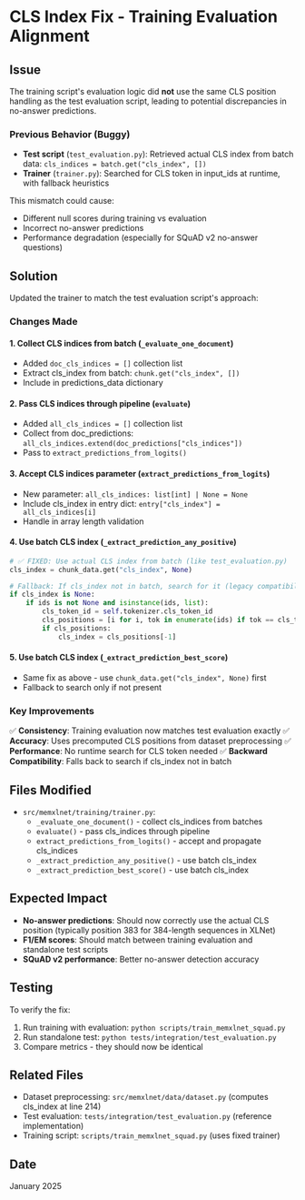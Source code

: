 # CLS Index Fix - Training Evaluation Alignment

## Issue
The training script's evaluation logic did **not** use the same CLS position handling as the test evaluation script, leading to potential discrepancies in no-answer predictions.

### Previous Behavior (Buggy)
- **Test script** (`test_evaluation.py`): Retrieved actual CLS index from batch data: `cls_indices = batch.get("cls_index", [])`
- **Trainer** (`trainer.py`): Searched for CLS token in input_ids at runtime, with fallback heuristics

This mismatch could cause:
- Different null scores during training vs evaluation
- Incorrect no-answer predictions
- Performance degradation (especially for SQuAD v2 no-answer questions)

## Solution

Updated the trainer to match the test evaluation script's approach:

### Changes Made

#### 1. **Collect CLS indices from batch** (`_evaluate_one_document`)
   - Added `doc_cls_indices = []` collection list
   - Extract cls_index from batch: `chunk.get("cls_index", [])`
   - Include in predictions_data dictionary

#### 2. **Pass CLS indices through pipeline** (`evaluate`)
   - Added `all_cls_indices = []` collection list
   - Collect from doc_predictions: `all_cls_indices.extend(doc_predictions["cls_indices"])`
   - Pass to `extract_predictions_from_logits()`

#### 3. **Accept CLS indices parameter** (`extract_predictions_from_logits`)
   - New parameter: `all_cls_indices: list[int] | None = None`
   - Include cls_index in entry dict: `entry["cls_index"] = all_cls_indices[i]`
   - Handle in array length validation

#### 4. **Use batch CLS index** (`_extract_prediction_any_positive`)
   ```python
   # ✅ FIXED: Use actual CLS index from batch (like test_evaluation.py)
   cls_index = chunk_data.get("cls_index", None)

   # Fallback: If cls_index not in batch, search for it (legacy compatibility)
   if cls_index is None:
       if ids is not None and isinstance(ids, list):
           cls_token_id = self.tokenizer.cls_token_id
           cls_positions = [i for i, tok in enumerate(ids) if tok == cls_token_id]
           if cls_positions:
               cls_index = cls_positions[-1]
   ```

#### 5. **Use batch CLS index** (`_extract_prediction_best_score`)
   - Same fix as above - use `chunk_data.get("cls_index", None)` first
   - Fallback to search only if not present

### Key Improvements

✅ **Consistency**: Training evaluation now matches test evaluation exactly
✅ **Accuracy**: Uses precomputed CLS positions from dataset preprocessing
✅ **Performance**: No runtime search for CLS token needed
✅ **Backward Compatibility**: Falls back to search if cls_index not in batch

## Files Modified

- `src/memxlnet/training/trainer.py`:
  - `_evaluate_one_document()` - collect cls_indices from batches
  - `evaluate()` - pass cls_indices through pipeline
  - `extract_predictions_from_logits()` - accept and propagate cls_indices
  - `_extract_prediction_any_positive()` - use batch cls_index
  - `_extract_prediction_best_score()` - use batch cls_index

## Expected Impact

- **No-answer predictions**: Should now correctly use the actual CLS position (typically position 383 for 384-length sequences in XLNet)
- **F1/EM scores**: Should match between training evaluation and standalone test scripts
- **SQuAD v2 performance**: Better no-answer detection accuracy

## Testing

To verify the fix:
1. Run training with evaluation: `python scripts/train_memxlnet_squad.py`
2. Run standalone test: `python tests/integration/test_evaluation.py`
3. Compare metrics - they should now be identical

## Related Files

- Dataset preprocessing: `src/memxlnet/data/dataset.py` (computes cls_index at line 214)
- Test evaluation: `tests/integration/test_evaluation.py` (reference implementation)
- Training script: `scripts/train_memxlnet_squad.py` (uses fixed trainer)

## Date
January 2025
